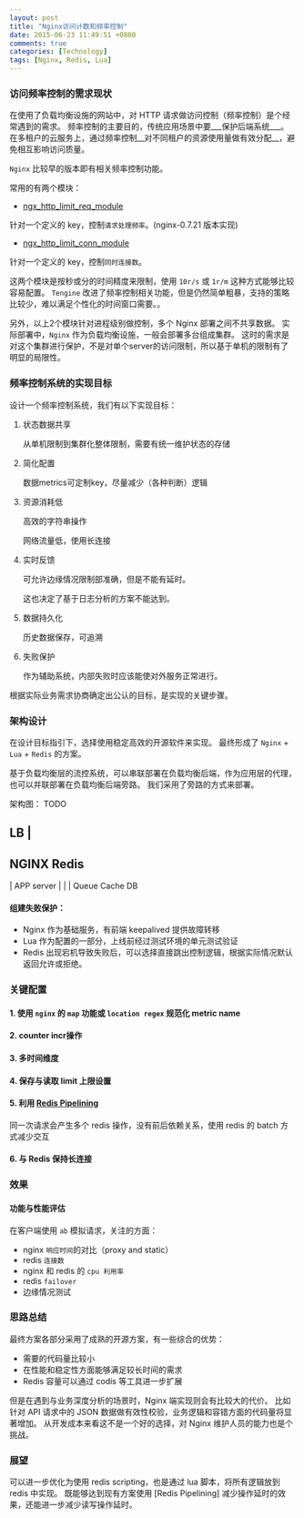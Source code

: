 ```yaml
---
layout: post
title: "Nginx访问计数和频率控制"
date: 2015-06-23 11:49:51 +0800
comments: true
categories: [Technology]
tags: [Nginx, Redis, Lua]
---
```


### 访问频率控制的需求现状

在使用了负载均衡设施的网站中，对 HTTP 请求做访问控制（频率控制）是个经常遇到的需求。
频率控制的主要目的，传统应用场景中要___保护后端系统___。
在多租户的云服务上，通过频率控制__对不同租户的资源使用量做有效分配__，避免相互影响访问质量。

`Nginx` 比较早的版本即有相关频率控制功能。

常用的有两个模块：

*    [ngx_http_limit_req_module](http://nginx.org/en/docs/http/ngx_http_limit_req_module.html)

针对一个定义的 key，控制`请求处理频率`。(nginx-0.7.21 版本实现)

*    [ngx_http_limit_conn_module](http://nginx.org/en/docs/http/ngx_http_limit_conn_module.html)

针对一个定义的 key，控制`同时连接数`。

这两个模块是按秒或分的时间精度来限制，使用 `10r/s` 或 `1r/m` 这种方式能够比较容易配置。
`Tengine` 改进了频率控制相关功能，但是仍然简单粗暴，支持的策略比较少，难以满足个性化的时间窗口需要。。

另外，以上2个模块针对进程级别做控制，多个 Nginx 部署之间不共享数据。
实际部署中，`Nginx` 作为负载均衡设施，一般会部署多台组成集群。
这时的需求是对这个集群进行保护，不是对单个server的访问限制，所以基于单机的限制有了明显的局限性。

### 频率控制系统的实现目标

设计一个频率控制系统，我们有以下实现目标：

1.  状态数据共享

    从单机限制到集群化整体限制，需要有统一维护状态的存储

2.  简化配置

    数据metrics可定制key，尽量减少（各种判断）逻辑

3.  资源消耗低

    高效的字符串操作

    网络流量低，使用长连接

4.  实时反馈

    可允许边缘情况限制部准确，但是不能有延时。

    这也决定了基于日志分析的方案不能达到。

5.  数据持久化

    历史数据保存，可追溯

6.  失败保护

    作为辅助系统，内部失败时应该能使对外服务正常进行。


根据实际业务需求协商确定出公认的目标，是实现的关键步骤。

### 架构设计

在设计目标指引下，选择使用稳定高效的开源软件来实现。
最终形成了 `Nginx` + `Lua` + `Redis` 的方案。

基于负载均衡层的流控系统，可以串联部署在负载均衡后端，作为应用层的代理，也可以并联部署在负载均衡后端旁路。
我们采用了旁路的方式来部署。

架构图： TODO

 LB
 |
 ----
 NGINX
 Redis
 ----
 |
 APP server
 |  |  |
 Queue Cache DB


#### 组建失败保护：

* Nginx 作为基础服务，有前端 keepalived 提供故障转移
* Lua 作为配置的一部分，上线前经过测试环境的单元测试验证
* Redis 出现宕机导致失败后，可以选择直接跳出控制逻辑，根据实际情况默认返回允许或拒绝。

### 关键配置

#### 1. 使用 `nginx` 的 `map` 功能或 `location regex` 规范化 metric name

#### 2. counter incr操作

#### 3. 多时间维度

#### 4. 保存与读取 limit 上限设置

#### 5. 利用 [Redis Pipelining](http://redis.io/topics/pipelining)
同一次请求会产生多个 redis 操作，没有前后依赖关系，使用 redis 的 batch 方式减少交互

#### 6. 与 Redis 保持长连接

### 效果
#### 功能与性能评估
在客户端使用 `ab` 模拟请求，关注的方面：

* nginx `响应时间`的对比（proxy and static）
* redis `连接数`
* nginx 和 redis 的 `cpu 利用率`
* redis `failover`
* 边缘情况测试

### 思路总结

最终方案各部分采用了成熟的开源方案，有一些综合的优势：

* 需要的代码量比较小
* 在性能和稳定性方面能够满足较长时间的需求
* Redis 容量可以通过 codis 等工具进一步扩展

但是在遇到与业务深度分析的场景时，Nginx 端实现则会有比较大的代价。
比如针对 API 请求中的 JSON 数据做有效性校验，业务逻辑和容错方面的代码量将显著增加。
从开发成本来看这不是一个好的选择，对 Nginx 维护人员的能力也是个挑战。

### 展望

可以进一步优化为使用 redis scripting，也是通过 lua 脚本，将所有逻辑放到 redis 中实现。
既能够达到现有方案使用 [Redis Pipelining] 减少操作延时的效果，还能进一步减少读写操作延时。
